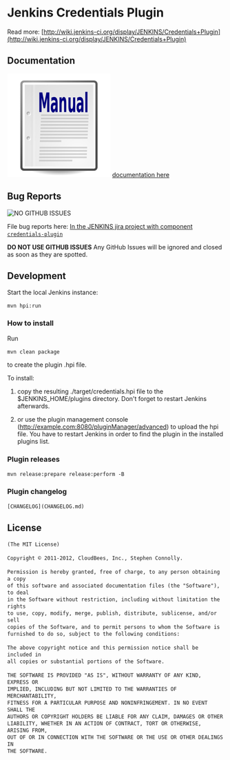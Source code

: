 # Jenkins Credentials Plugin

Read more: [http://wiki.jenkins-ci.org/display/JENKINS/Credentials+Plugin](http://wiki.jenkins-ci.org/display/JENKINS/Credentials+Plugin)

## Documentation

[![Documentation](docs/images/manual.png)](docs/)
[ documentation here](docs/)

## Bug Reports

![NO GITHUB ISSUES](https://i.imgflip.com/18d2ou.jpg)

File bug reports here: [In the JENKINS jira project with component `credentials-plugin`](https://issues.jenkins-ci.org/issues/?jql=project%20%3D%20JENKINS%20AND%20status%20in%20(Open%2C%20%22In%20Progress%22%2C%20Reopened%2C%20%22In%20Review%22)%20AND%20component%20%3D%20credentials-plugin)

**DO NOT USE GITHUB ISSUES** Any GitHub Issues will be ignored and closed as soon as they are spotted.

## Development

Start the local Jenkins instance:

    mvn hpi:run


### How to install

Run

	mvn clean package

to create the plugin .hpi file.


To install:

1. copy the resulting ./target/credentials.hpi file to the $JENKINS_HOME/plugins directory. Don't forget to restart Jenkins afterwards.

2. or use the plugin management console (http://example.com:8080/pluginManager/advanced) to upload the hpi file. You have to restart Jenkins in order to find the plugin in the installed plugins list.


### Plugin releases

	mvn release:prepare release:perform -B


### Plugin changelog

	[CHANGELOG](CHANGELOG.md)


## License

	(The MIT License)

    Copyright © 2011-2012, CloudBees, Inc., Stephen Connolly.

    Permission is hereby granted, free of charge, to any person obtaining a copy
    of this software and associated documentation files (the "Software"), to deal
    in the Software without restriction, including without limitation the rights
    to use, copy, modify, merge, publish, distribute, sublicense, and/or sell
    copies of the Software, and to permit persons to whom the Software is
    furnished to do so, subject to the following conditions:

    The above copyright notice and this permission notice shall be included in
    all copies or substantial portions of the Software.

    THE SOFTWARE IS PROVIDED "AS IS", WITHOUT WARRANTY OF ANY KIND, EXPRESS OR
    IMPLIED, INCLUDING BUT NOT LIMITED TO THE WARRANTIES OF MERCHANTABILITY,
    FITNESS FOR A PARTICULAR PURPOSE AND NONINFRINGEMENT. IN NO EVENT SHALL THE
    AUTHORS OR COPYRIGHT HOLDERS BE LIABLE FOR ANY CLAIM, DAMAGES OR OTHER
    LIABILITY, WHETHER IN AN ACTION OF CONTRACT, TORT OR OTHERWISE, ARISING FROM,
    OUT OF OR IN CONNECTION WITH THE SOFTWARE OR THE USE OR OTHER DEALINGS IN
    THE SOFTWARE.
